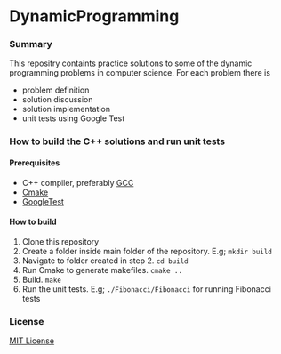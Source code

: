 # DynamicProgramming

### Summary
This repositry containts practice solutions to some of the dynamic programming problems in computer science. For each problem there is
* problem definition
* solution discussion
* solution implementation
* unit tests using Google Test

### How to build the C++ solutions and run unit tests
#### Prerequisites
* C++ compiler, preferably [GCC](https://gcc.gnu.org/)
* [Cmake](https://cmake.org/cmake/help/latest/guide/tutorial/index.html)
* [GoogleTest](https://github.com/google/googletest)

#### How to build
1. Clone this repository
2. Create a folder inside main folder of the repository. E.g; `mkdir build`
3. Navigate to folder created in step 2. `cd build`
4. Run Cmake to generate makefiles. `cmake ..`
5. Build. `make`
6. Run the unit tests. E.g; `./Fibonacci/Fibonacci` for running Fibonacci tests

### License
[MIT License](https://github.com/hassansalehe/DynamicProgramming/blob/main/LICENSE)